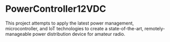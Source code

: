 # PowerController12VDC
This project attempts to apply the latest power management, microcontroller, and IoT technologies to create a state-of-the-art, remotely-manageable power distribution device for amateur radio.